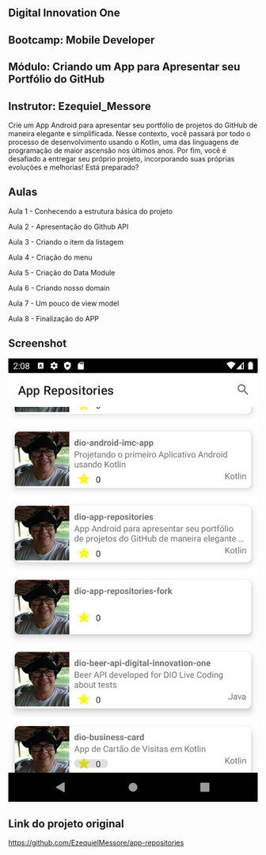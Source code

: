 ## Digital Innovation One

## Bootcamp: Mobile Developer

## Módulo: Criando um App para Apresentar seu Portfólio do GitHub

## Instrutor: Ezequiel_Messore

Crie um App Android para apresentar seu portfólio de projetos do GitHub de maneira elegante e simplificada. Nesse contexto, você passará por todo o processo de desenvolvimento usando o Kotlin, uma das linguagens de programação de maior ascensão nos últimos anos. Por fim, você é desafiado a entregar seu próprio projeto, incorporando suas próprias evoluções e melhorias! Está preparado?

## Aulas

Aula 1 - Conhecendo a estrutura básica do projeto

Aula 2 - Apresentação do Github API

Aula 3 - Criando o item da listagem

Aula 4 - Criação do menu

Aula 5 - Criação do Data Module

Aula 6 - Criando nosso domain

Aula 7 - Um pouco de view model

Aula 8 - Finalização do APP

## Screenshot

![device-2021-09-24-140919](device-2021-09-24-140919.png)

## Link do projeto original

https://github.com/EzequielMessore/app-repositories

